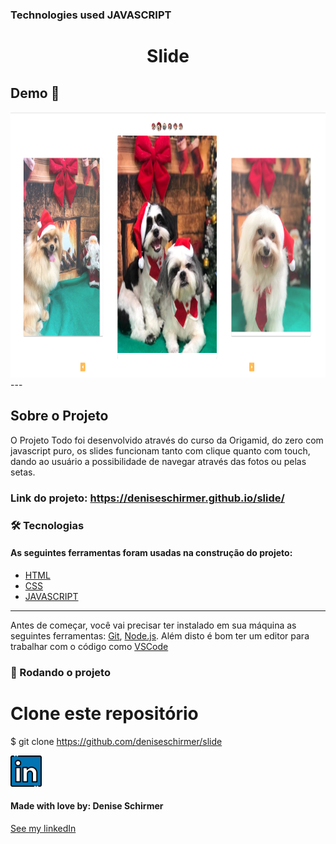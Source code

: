 ### Technologies used JAVASCRIPT

<h1 style="text-align: center; font-weight: bold;">Slide</h1>

## Demo 📸

<div align="center" >
   <img src="./github/slide.png" alt="demo-mobile" height="425">
</div>
 ---

## Sobre o Projeto
O Projeto Todo foi desenvolvido através do curso da Origamid, do zero com javascript puro, os slides funcionam tanto com clique quanto com touch, dando ao usuário a possibilidade de navegar através das fotos ou pelas setas.

### Link do projeto: https://deniseschirmer.github.io/slide/
### 🛠 Tecnologias
#### As seguintes ferramentas foram usadas na construção do projeto:

- [HTML](https://developer.mozilla.org/en-US/docs/Glossary/HTML5)
- [CSS](https://developer.mozilla.org/en-US/docs/Web/CSS)
- [JAVASCRIPT](https://developer.mozilla.org/pt-BR/docs/Web/JavaScript)


--- 
Antes de começar, você vai precisar ter instalado em sua máquina as seguintes ferramentas:
[Git](https://git-scm.com), [Node.js](https://nodejs.org/en/).
Além disto é bom ter um editor para trabalhar com o código como [VSCode](https://code.visualstudio.com/)

### 🎲 Rodando o projeto


# Clone este repositório
$ git clone https://github.com/deniseschirmer/slide




<a href="https://raw.githubusercontent.com/ARTHURPC03/Proffy-FullStack/master/github/linkedin.png">
<img src="https://raw.githubusercontent.com/ARTHURPC03/Proffy-FullStack/master/github/linkedin.png" alt="linkedin" height="50"></a>
<br />

#### Made with love by: Denise Schirmer
[See my linkedIn](https://www.linkedin.com/in/denise-s-lima-schirmer-9702661ba/)
